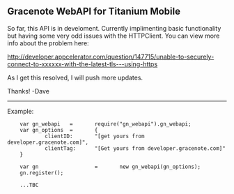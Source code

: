 Gracenote WebAPI for Titanium Mobile
-------------------------------------

So far, this API is in develoment.  Currently implimenting basic functionality but having some very odd issues with the HTTPClient.  You can view more info about the problem here:

http://developer.appcelerator.com/question/147715/unable-to-securely-connect-to-xxxxxx-with-the-latest-tls---using-https


As I get this resolved, I will push more updates.

Thanks!
-Dave

------

Example:

        var gn_webapi   =       require("gn_webapi").gn_webapi;
        var gn_options  =       {
                clientID:       "[get yours from developer.gracenote.com]",
                clientTag:      "[Get yours from developer.gracenote.com]"
        }

        var gn                  =       new gn_webapi(gn_options);
        gn.register();

        ...TBC
